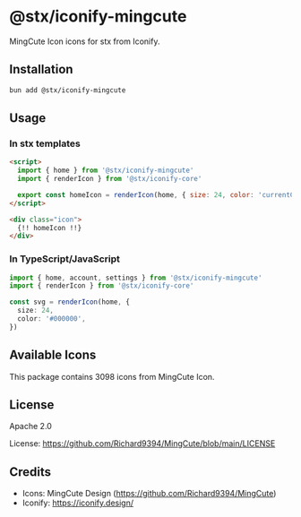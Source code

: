 # @stx/iconify-mingcute

MingCute Icon icons for stx from Iconify.

## Installation

```bash
bun add @stx/iconify-mingcute
```

## Usage

### In stx templates

```html
<script>
  import { home } from '@stx/iconify-mingcute'
  import { renderIcon } from '@stx/iconify-core'

  export const homeIcon = renderIcon(home, { size: 24, color: 'currentColor' })
</script>

<div class="icon">
  {!! homeIcon !!}
</div>
```

### In TypeScript/JavaScript

```typescript
import { home, account, settings } from '@stx/iconify-mingcute'
import { renderIcon } from '@stx/iconify-core'

const svg = renderIcon(home, {
  size: 24,
  color: '#000000',
})
```

## Available Icons

This package contains 3098 icons from MingCute Icon.

## License

Apache 2.0

License: https://github.com/Richard9394/MingCute/blob/main/LICENSE

## Credits

- Icons: MingCute Design (https://github.com/Richard9394/MingCute)
- Iconify: https://iconify.design/

